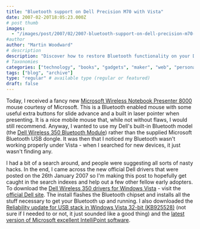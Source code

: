```yaml
---
title: "Bluetooth support on Dell Precision M70 with Vista"
date: 2007-02-20T18:05:23.000Z
# post thumb
images:
  - "/images/post/2007/02/2007-bluetooth-support-on-dell-precision-m70-with-vista.jpg"
#author
author: "Martin Woodward"
# description
description: "Discover how to restore Bluetooth functionality on your Dell Precision M70 running Vista with the latest official drivers and updates."
# Taxonomies
categories: ["technology", "books", "gadgets", "maker", "web", "personal"]
tags: ["blog", "archive"]
type: "regular" # available type (regular or featured)
draft: false
---
```

Today, I received a fancy new [Microsoft Wireless Notebook Presenter 8000](http://www.microsoft.com/hardware/mouseandkeyboard/productdetails.aspx?pid=085) mouse courtesy of Microsoft.  This is a Bluetooth enabled mouse with some useful extra buttons for slide advance and a built in laser pointer when presenting.  It is a nice mobile mouse that, while not without flaws, I would still recommend.  Anyway, I wanted to use my Dell's built-in Bluetooth model (the [Dell Wireless 350 Bluetooth Module](http://support.dell.com/support/downloads/download.aspx?c=us&l=en&s=gen&releaseid=R142181&SystemID=LATITUDE%20PRECISION%20M65&os=WLH&osl=en&deviceid=7388&devlib=0&typecnt=1&vercnt=1&formatcnt=1&libid=5&fileid=189724)) rather than the supplied Microsoft Bluetooth USB dongle.  It was then that I noticed my Bluetooth wasn't working properly under Vista - when I searched for new devices, it just wasn't finding any. 

I had a bit of a search around, and people were suggesting all sorts of nasty hacks.  In the end, I came across the new official Dell drivers that were posted on the 26th January 2007 so I'm making this post to hopefully get caught in the search indexes and help out a few other fellow early adopters.  To download the [Dell Wireless 350 drivers for Windows Vista](http://support.dell.com/support/downloads/download.aspx?c=us&l=en&s=gen&releaseid=R142181&SystemID=LATITUDE%20PRECISION%20M65&os=WLH&osl=en&deviceid=7388&devlib=0&typecnt=1&vercnt=1&formatcnt=1&libid=5&fileid=189724) - visit the [official Dell site](http://support.dell.com/support/downloads/download.aspx?c=us&l=en&s=gen&releaseid=R142181&SystemID=LATITUDE%20PRECISION%20M65&os=WLH&osl=en&deviceid=7388&devlib=0&typecnt=1&vercnt=1&formatcnt=1&libid=5&fileid=189724).  The install flashes the Bluetooth chipset and installs all the stuff necessary to get your Bluetooth up and running.  I also downloaded the [Reliability update for USB stack in Windows Vista 32-bit (KB925528)](http://www.microsoft.com/downloads/details.aspx?FamilyId=A583E590-1204-4F94-8EE1-063071797427) (not sure if I needed to or not, it just sounded like a good thing) and the [latest version of Microsoft excellent IntelliPoint software](http://www.microsoft.com/hardware/mouseandkeyboard/Download.mspx).